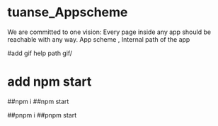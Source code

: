 # tuanse_Appscheme
We are committed to one vision:  Every page inside any app should be reachable with any way.  App scheme , Internal path of the app

#add gif help
path gif/

# add npm start
##npm i 
##npm start

##pnpm i
##pnpm start